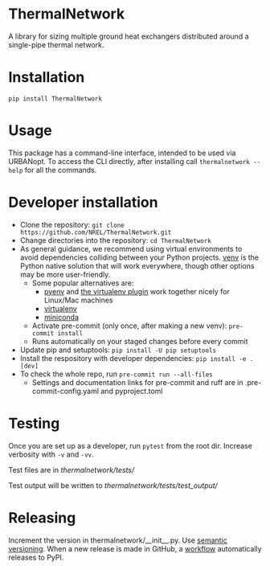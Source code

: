 # ThermalNetwork

A library for sizing multiple ground heat exchangers distributed around a single-pipe thermal network.

# Installation

`pip install ThermalNetwork`

# Usage

This package has a command-line interface, intended to be used via URBANopt. To access the CLI directly, after installing call `thermalnetwork --help` for all the commands.

# Developer installation

- Clone the repository: `git clone https://github.com/NREL/ThermalNetwork.git`
- Change directories into the repository: `cd ThermalNetwork`
- As general guidance, we recommend using virtual environments to avoid dependencies colliding between your Python projects. [venv](https://docs.python.org/3/library/venv.html) is the Python native solution that will work everywhere, though other options may be more user-friendly.
    - Some popular alternatives are:
        - [pyenv](https://github.com/pyenv/pyenv) and [the virtualenv plugin](https://github.com/pyenv/pyenv-virtualenv) work together nicely for Linux/Mac machines
        - [virtualenv](https://virtualenv.pypa.io/en/latest/)
        - [miniconda](https://docs.conda.io/projects/miniconda/en/latest/)
    - Activate pre-commit (only once, after making a new venv): `pre-commit install`
    - Runs automatically on your staged changes before every commit
- Update pip and setuptools: `pip install -U pip setuptools`
- Install the respository with developer dependencies: `pip install -e .[dev]`
- To check the whole repo, run `pre-commit run --all-files`
    - Settings and documentation links for pre-commit and ruff are in .pre-commit-config.yaml and pyproject.toml

# Testing

Once you are set up as a developer, run `pytest` from the root dir. Increase verbosity with `-v` and `-vv`.

Test files are in _thermalnetwork/tests/_

Test output will be written to _thermalnetwork/tests/test_output/_

# Releasing

Increment the version in thermalnetwork/_\_init__.py. Use [semantic versioning](https://semver.org/).
When a new release is made in GitHub, a [workflow](https://github.com/marketplace/actions/pypi-publish) automatically releases to PyPI.
